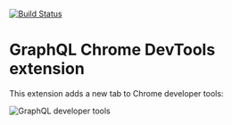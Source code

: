 [![Build Status](https://travis-ci.org/s12v/graphql-devtools.svg?branch=master)](https://travis-ci.org/s12v/graphql-devtools)

# GraphQL Chrome DevTools extension

This extension adds a new tab to Chrome developer tools:

![GraphQL developer tools](https://user-images.githubusercontent.com/1462574/32994381-d6730f8e-cd66-11e7-878f-3a08cd31e995.png)
